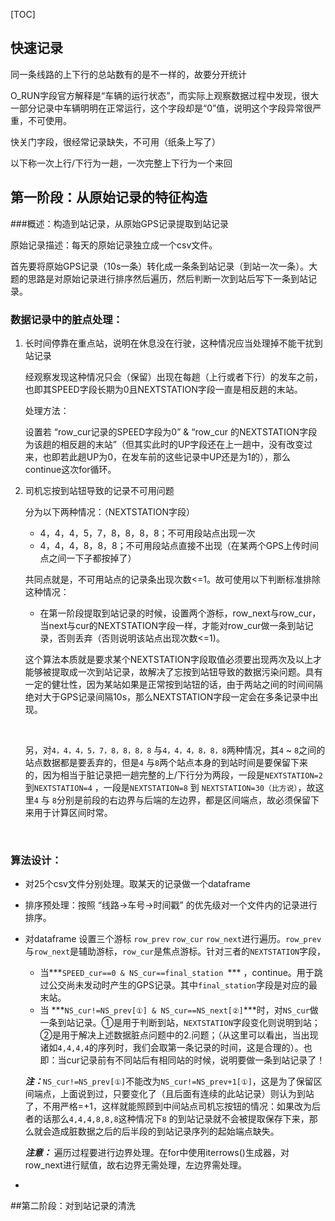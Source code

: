 [TOC]



## 快速记录

同一条线路的上下行的总站数有的是不一样的，故要分开统计

O_RUN字段官方解释是“车辆的运行状态”，而实际上观察数据过程中发现，很大一部分记录中车辆明明在正常运行，这个字段却是“0”值，说明这个字段异常很严重，不可使用。



快关门字段，很经常记录缺失，不可用（纸条上写了）



以下称一次上行/下行为一趟，一次完整上下行为一个来回



## 第一阶段：从原始记录的特征构造



###概述：构造到站记录，从原始GPS记录提取到站记录

原始记录描述：每天的原始记录独立成一个csv文件。

首先要将原始GPS记录（10s一条）转化成一条条到站记录（到站一次一条）。大题的思路是对原始记录进行排序然后遍历，然后判断一次到站后写下一条到站记录。



### 数据记录中的脏点处理：

1. 长时间停靠在重点站，说明在休息没在行驶，这种情况应当处理掉不能干扰到站记录

   经观察发现这种情况只会（保留）出现在每趟（上行或者下行）的发车之前，也即其SPEED字段长期为0且NEXTSTATION字段一直是相反趟的末站。

   处理方法：

   设置若 “row_cur记录的SPEED字段为0” & “row_cur 的NEXTSTATION字段为该趟的相反趟的末站”（但其实此时的UP字段还在上一趟中，没有改变过来，也即若此趟UP为0，在发车前的这些记录中UP还是为1的），那么continue这次for循环。

2. 司机忘按到站钮导致的记录不可用问题

   分为以下两种情况：（NEXTSTATION字段）

   - 4，4，4，5，7，8，8，8，8；不可用段站点出现一次
   - 4，4，4，8，8，8；不可用段站点直接不出现（在某两个GPS上传时间点之间一下子都按掉了）

   共同点就是，不可用站点的记录条出现次数<=1。故可使用以下判断标准排除这种情况：

   - 在第一阶段提取到站记录的时候，设置两个游标，row_next与row_cur，当next与cur的NEXTSTATION字段一样，才能对row_cur做一条到站记录，否则丢弃（否则说明该站点出现次数<=1)。

   这个算法本质就是要求某个NEXTSTATION字段取值必须要出现两次及以上才能够被提取成一次到站记录，故解决了忘按到站钮导致的数据污染问题。具有一定的健壮性，因为某站如果是正常按到站钮的话，由于两站之间的时间间隔绝对大于GPS记录间隔10s，那么NEXTSTATION字段一定会在多条记录中出现。

   ​

   另，对`4，4，4，5，7，8，8，8，8` 与`4，4，4，8，8，8`两种情况，其`4` ~ `8`之间的站点数据都是要丢弃的，但是`4` 与`8`两个站点本身的到站时间是要保留下来的，因为相当于脏记录把一趟完整的上/下行分为两段，一段是`NEXTSTATION=2`到`NEXTSTATION=4` ，一段是`NEXTSTATION=8` 到 `NEXTSTATION=30（比方说）`，故这里`4` 与 `8`分别是前段的右边界与后端的左边界，都是区间端点，故必须保留下来用于计算区间时常。

   ​

### 算法设计：

- 对25个csv文件分别处理。取某天的记录做一个dataframe

- 排序预处理：按照 “线路->车号->时间戳” 的优先级对一个文件内的记录进行排序。

- 对dataframe 设置三个游标 `row_prev` `row_cur` `row_next`进行遍历。`row_prev`与`row_next`是辅助游标，`row_cur`是焦点游标。针对三者的`NEXTSTATION`字段，

  - 当***`SPEED_cur==0 & NS_cur==final_station `*** ，continue。用于跳过公交尚未发动时产生的GPS记录。其中`final_station`字段是对应的最末站。
  - 当 ***`NS_cur!=NS_prev[①] & NS_cur==NS_next[②]`***时，对`NS_cur`做一条到站记录。①是用于判断到站，`NEXTSTATION`字段变化则说明到站；②是用于解决上述数据脏点问题中的2.问题；（从这里可以看出，当出现诸如`4,4,4,4`的序列时，我们会取第一条记录的时间，这是合理的）。也即：当cur记录前有不同站后有相同站的时候，说明要做一条到站记录了！

  ***注：***`NS_cur!=NS_prev[①]`不能改为`NS_cur!=NS_prev+1[①]`，这是为了保留区间端点，上面说到过，只要变化了（且后面有连续的此站记录）则认为到站了，不用严格=+1，这样就能照顾到中间站点司机忘按钮的情况：如果改为后者的话那么`4,4,4,8,8,8`这种情况下`8` 的到站记录就不会被提取保存下来，那么就会造成脏数据之后的后半段的到站记录序列的起始端点缺失。

  ***注意：*** 遍历过程要进行边界处理。在for中使用iterrows()生成器，对row_next进行赋值，故右边界无需处理，左边界需处理。

- ​



##第二阶段：对到站记录的清洗